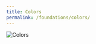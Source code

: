 ```yaml
---
title: Colors
permalink: /foundations/colors/
---
```

<img src="https://s3.amazonaws.com/theknot.com/union/tk-colors_2x.jpg" alt="Colors" class="img-fluid">

